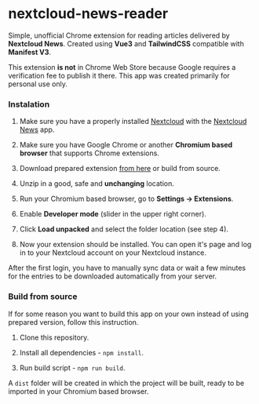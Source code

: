# nextcloud-news-reader

Simple, unofficial Chrome extension for reading articles delivered by **Nextcloud News**. Created using **Vue3** and **TailwindCSS** compatible with **Manifest V3**.

This extension **is not** in Chrome Web Store because Google requires a verification fee to publish it there. This app was created primarily for personal use only.

### Instalation

1. Make sure you have a properly installed [Nextcloud](https://nextcloud.com) with the [Nextcloud News](https://apps.nextcloud.com/apps/news) app.

2. Make sure you have Google Chrome or another **Chromium based browser** that supports Chrome extensions.

3. Download prepared extension [from here](https://github.com/0zelot/nextcloud-news-reader/releases/tag/latest) or build from source.

4. Unzip in a good, safe and **unchanging** location.

5. Run your Chromium based browser, go to **Settings -> Extensions**.

6. Enable **Developer mode** (slider in the upper right corner).

7. Click **Load unpacked** and select the folder location (see step 4).

8. Now your extension should be installed. You can open it's page and log in to your Nextcloud account on your Nextcloud instance.

After the first login, you have to manually sync data or wait a few minutes for the entries to be downloaded automatically from your server.

### Build from source

If for some reason you want to build this app on your own instead of using prepared version, follow this instruction.

1. Clone this repository.

2. Install all dependencies - `npm install`.

3. Run build script - `npm run build`.

A `dist` folder will be created in which the project will be built, ready to be imported in your Chromium based browser.

